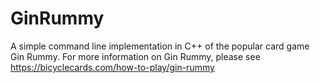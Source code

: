 # GinRummy

A simple command line implementation in C++ of the popular card game Gin Rummy. For more information on Gin Rummy, please see https://bicyclecards.com/how-to-play/gin-rummy
